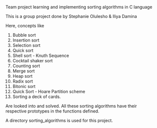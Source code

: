 Team project learning and implementing sorting algorithms in C language

This is a group project done by Stephanie Olulesho & Iliya Damina

Here, concepts like

1. Bubble sort
1. Insertion sort
1. Selection sort
1. Quick sort
1. Shell sort - Knuth Sequence
1. Cocktail shaker sort
1. Counting sort
1. Merge sort
1. Heap sort
1. Radix sort
1. Bitonic sort
1. Quick Sort - Hoare Partition scheme
1. Sorting a deck of cards.

Are looked into and solved. 
All these sorting algorithms have their respective prototypes in the functions defined.

A directory sorting_algorithms is used for this project.
